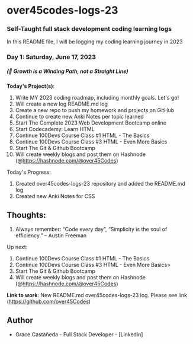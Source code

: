 # over45codes-logs-23

### Self-Taught full stack development coding learning logs 
In this README file, I will be logging my coding learning journey in 2023

### Day 1: Saturday, June 17, 2023

##### (🌱 Growth is a Winding Path, not a Straight Line)

**Today's Project(s)**:

1. Write MY 2023 coding roadmap, including monthly goals. Let's go! 
2. Will create a new log README.md log 
3. Create a new repo to push my homework and projects on GitHub
4. Continue to create new Anki Notes per topic learned
5. Start The Complete 2023 Web Development Bootcamp online
6. Start Codecademy: Learn HTML
7. Continue 100Devs Course Class #1 HTML - The Basics 
8. Continue 100Devs Course Class #3 HTML - Even More Basics
9. Start The Git & Github Bootcamp
10. Will create weekly blogs and post them on Hashnode (@https://hashnode.com/@over45Codes)

Today's Progress:

1. Created over45codes-logs-23 repository and added the README.md log
2. Created new Anki Notes for CSS 


## Thoughts:

1. Always remember: “Code every day”, “Simplicity is the soul of efficiency.” – Austin Freeman

Up next: 

1. Continue 100Devs Course Class #1 HTML - The Basics 
2. Continue 100Devs Course Class #3 HTML - Even More Basics>
3. Start The Git & Github Bootcamp
4. Will create weekly blogs and post them on Hashnode (@https://hashnode.com/@over45Codes)

**Link to work**: New README.md over45codes-logs-23 log. Please see link (https://github.com/over45Codes)

## Author

- Grace Castañeda - Full Stack Developer - [Linkedin] <a href="https://www.linkedin.com/in/castanedagrace/" target="_blank" rel="noopener"></a>

